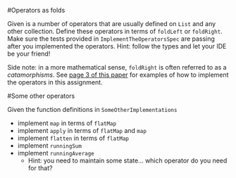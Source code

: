 #Operators as folds

Given is a number of operators that are usually defined on `List` and any other collection. Define these operators in terms of `foldLeft` or `foldRight`. Make sure the tests provided in `ImplementTheOperatorsSpec` are passing after you implemented the operators.
Hint: follow the types and let your IDE be your friend!

Side note: in a more mathematical sense, `foldRight` is often referred to as a *catamorphisms*. See [page 3 of this paper](http://eprints.eemcs.utwente.nl/7281/01/db-utwente-40501F46.pdf) for examples of how to implement the operators in this assignment.

#Some other operators

Given the function definitions in `SomeOtherImplementations`

* implement `map` in terms of `flatMap`
* implement `apply` in terms of `flatMap` and `map`
* implement `flatten` in terms of `flatMap`
* implement `runningSum`
* implement `runningAverage`
    * Hint: you need to maintain some state... which operator do you need for that?
